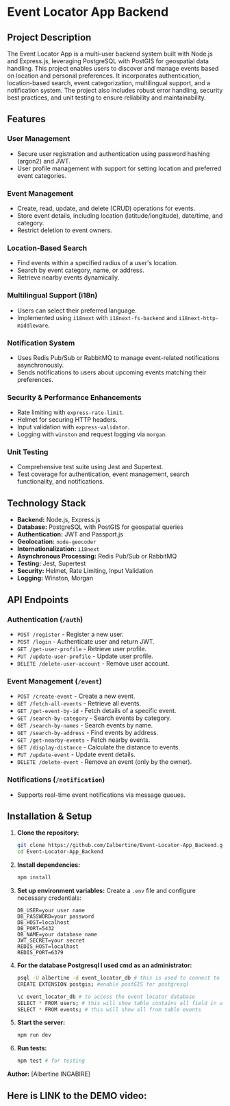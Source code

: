 # Event Locator App Backend

## Project Description

The Event Locator App is a multi-user backend system built with Node.js and Express.js, leveraging PostgreSQL with PostGIS for geospatial data handling. This project enables users to discover and manage events based on location and personal preferences. It incorporates authentication, location-based search, event categorization, multilingual support, and a notification system. The project also includes robust error handling, security best practices, and unit testing to ensure reliability and maintainability.

## Features

### User Management

- Secure user registration and authentication using password hashing (argon2) and JWT.
- User profile management with support for setting location and preferred event categories.

### Event Management

- Create, read, update, and delete (CRUD) operations for events.
- Store event details, including location (latitude/longitude), date/time, and category.
- Restrict deletion to event owners.

### Location-Based Search

- Find events within a specified radius of a user's location.
- Search by event category, name, or address.
- Retrieve nearby events dynamically.

### Multilingual Support (i18n)

- Users can select their preferred language.
- Implemented using `i18next` with `i18next-fs-backend` and `i18next-http-middleware`.

### Notification System

- Uses Redis Pub/Sub or RabbitMQ to manage event-related notifications asynchronously.
- Sends notifications to users about upcoming events matching their preferences.

### Security & Performance Enhancements

- Rate limiting with `express-rate-limit`.
- Helmet for securing HTTP headers.
- Input validation with `express-validator`.
- Logging with `winston` and request logging via `morgan`.

### Unit Testing

- Comprehensive test suite using Jest and Supertest.
- Test coverage for authentication, event management, search functionality, and notifications.

## Technology Stack

- **Backend:** Node.js, Express.js
- **Database:** PostgreSQL with PostGIS for geospatial queries
- **Authentication:** JWT and Passport.js
- **Geolocation:** `node-geocoder`
- **Internationalization:** `i18next`
- **Asynchronous Processing:** Redis Pub/Sub or RabbitMQ
- **Testing:** Jest, Supertest
- **Security:** Helmet, Rate Limiting, Input Validation
- **Logging:** Winston, Morgan

## API Endpoints

### Authentication (`/auth`)

- `POST /register` - Register a new user.
- `POST /login` - Authenticate user and return JWT.
- `GET /get-user-profile` - Retrieve user profile.
- `PUT /update-user-profile` - Update user profile.
- `DELETE /delete-user-account` - Remove user account.

### Event Management (`/event`)

- `POST /create-event` - Create a new event.
- `GET /fetch-all-events` - Retrieve all events.
- `GET /get-event-by-id` - Fetch details of a specific event.
- `GET /search-by-category` - Search events by category.
- `GET /search-by-names` - Search events by name.
- `GET /search-by-address` - Find events by address.
- `GET /get-nearby-events` - Fetch nearby events.
- `GET /display-distance` - Calculate the distance to events.
- `PUT /update-event` - Update event details.
- `DELETE /delete-event` - Remove an event (only by the owner).

### Notifications (`/notification`)

- Supports real-time event notifications via message queues.

## Installation & Setup

1. **Clone the repository:**

   ```bash
   git clone https://github.com/Ialbertine/Event-Locator-App_Backend.git
   cd Event-Locator-App_Backend
   ```

2. **Install dependencies:**

   ```bash
   npm install
   ```

3. **Set up environment variables:**
   Create a `.env` file and configure necessary credentials:

   ```env
   DB_USER=your user name
   DB_PASSWORD=your password
   DB_HOST=localhost
   DB_PORT=5432
   DB_NAME=your database name
   JWT_SECRET=your secret
   REDIS_HOST=localhost
   REDIS_PORT=6379
   ```

4. **For the database Postgresql I used cmd as an administrator:**

   ```bash
   psql -U albertine -d event_locator_db # this is used to connect to postgresql using command line
   CREATE EXTENSION postgis; #enable postGIS for postgresql

   \c event_locator_db # to access the event locator database
   SELECT * FROM users; # this will show table contains all field in users table and all users
   SELECT * FROM events; # this will show all from table events
   ```

5. **Start the server:**

   ```bash
   npm run dev
   ```

6. **Run tests:**
   ```bash
   npm test # for testing
   ```

**Author:** [Albertine INGABIRE] 

## Here is LINK to the DEMO video:

